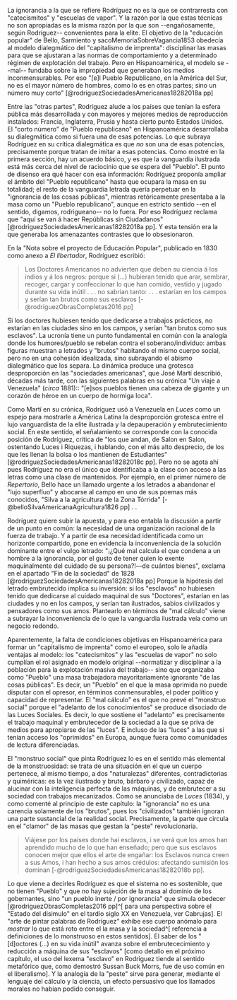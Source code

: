 La ignorancia a la que se refiere Rodríguez no es la que se contrarresta con "catecismitos" y "escuelas de vapor". Y la razón por la que estas técnicas no son apropiadas es la misma razón por la que son --engañosamente, según Rodríguez-- convenientes para la elite. El objetivo de la "educación popular" de Bello, Sarmiento y sacoMemoriaSobreVagancia1853 obedecía al modelo dialegmático del "capitalismo de imprenta": disciplinar las masas para que se ajustaran a las normas de comportamiento y a determinado régimen de explotación del trabajo. Pero en Hispanoamérica, el modelo se --mal-- fundaba sobre la impropiedad que generaban los medios inconmensurables. Por eso "[e]l Pueblo Republicano, en la América del Sur, no es el mayor número de hombres, como lo es en otras partes; sino un número muy corto" [@rodriguezSociedadesAmericanas18282018a pp] 

Entre las "otras partes", Rodríguez alude a los países que tenían la esfera pública más desarrollada y con mayores y mejores medios de reproducción instalados: Francia, Inglaterra, Prusia y hasta cierto punto Estados Unidos. El "corto número" de "Pueblo republicano" en Hispanoamérica desarrollaba su dialegmática como si fuera una de esas potencias. Lo que subraya Rodríguez en su crítica dialegmática es que *no* son una de esas potencias, precisamente porque tratan de imitar a esas potencias. Como mostré en la primera sección, hay un acuerdo básico, y es que la vanguardia ilustrada está más cerca del nivel de raciocinio que se espera del "Pueblo". El punto de disenso era qué hacer con esa información: Rodríguez proponía ampliar el ámbito del "Pueblo republicano" hasta que ocupara la masa en su totalidad; el resto de la vanguardia letrada quería perpetuar en la "ignorancia de las cosas públicas", mientras retóricamente presentaba a la masa como un "Pueblo republicano", aunque en estricto sentido --en el sentido, digamos, rodrigueano-- no lo fuera. Por eso Rodríguez reclama que "aquí se van á hacer Repúblicas sin Ciudadanos" [@rodriguezSociedadesAmericanas18282018a pp]. Y esta tensión era la que generaba los amenazantes contrastes que lo obsesionaron.

En la "Nota sobre el proyecto de Educación Popular", publicado en 1830 como anexo a *El libertador*, Rodríguez escribió:

>Los Doctores Americanos no advierten que deben su ciencia á los indios y á los negros: porque si  (...) hubieran tenido que arar, sembrar, recoger, cargar y confeccionar lo que han comido, vestido y jugado durante su vida inútil . . . no sabrian tanto: . . . estarían en los campos y serían tan brutos como sus esclavos [-@rodriguezObrasCompletas2016 pp]

Si los doctores hubiesen tenido que dedicarse a trabajos prácticos, no estarían en las ciudades sino en los campos, y serían "tan brutos como sus esclavos". La ucronía tiene un punto fundamental en común con la analogía donde los humores/pueblo se rebelan contra el soberano/individuo: ambas figuras muestran a letrados y "brutos" habitando el mismo cuerpo social, pero no en una cohesión idealizada, sino subrayando el abismo dialegmático que los separa. La dinámica produce una grotesca desproporción en las "sociedades americanas", que José Martí describió, décadas más tarde, con las siguientes palabras en su crónica "Un viaje a Venezuela" (*circa* 1881):: "[e]sos pueblos tienen una cabeza de gigante y un corazón de héroe en un cuerpo de hormiga loca". 

Como Martí en su crónica, Rodríguez usó a Venezuela en *Luces* como un espejo para mostrarle a América Latina la desproporción grotesca entre el lujo vanguardista de la elite ilustrada y la depauperación y embrutecimiento social. En este sentido, el señalamiento se corresponde con la conocida posición de Rodríguez,  crítica de "los que andan, de Salon en Salon, ostentando Luces i Riquezas, i hablando, con el más alto desprecio, de los que les llenan la bolsa o los mantienen de Estudiantes" [@rodriguezSociedadesAmericanas18282018c pp]. Pero no se agota ahí pues Rodríguez no era el único que identificaba a la clase con acceso a las letras como una clase de mantenidos. Por ejemplo, en el primer número de *Repertorio*, Bello hace un llamado urgente a los letrados a abandonar el "lujo superfluo" y abocarse al campo en uno de sus poemas más conocidos, "Silva a la agricultura de la Zona Tórrida" [-@belloSilvaAmericanaAgricultura1826 pp] . <!--sacoMemoriaSobreVagancia1853, como vimos, <tal>. Y Sarmiento, por su parte, <cual>-->. 

Rodríguez quiere subir la apuesta, y para eso entabla la discusión a partir de un punto en común: la necesidad de una organización racional de la fuerza de trabajo. Y a partir de esa necesidad identificada como un horizonte compartido, pone en evidencia la inconveniencia de la solución dominante entre el vulgo letrado: "¡¿Qué mal calcula el que condena a un hombre a la ignorancia, por el gusto de tener quien lo exente maquinalmente del cuidado de su persona?!—de cuántos bienes", exclama en el apartado "Fin de la sociedad" de 1828 [@rodriguezSociedadesAmericanas18282018a pp] Porque la hipótesis del letrado embrutecido implica su inversión: si los "esclavos" *no* hubiesen tenido que dedicarse al cuidado maquinal de sus "Doctores", estarían en las ciudades y no en los campos, y serían tan ilustrados, sabios civilizados y pensadores como sus amos. Plantearlo en términos de "mal cálculo" viene a subrayar la inconveniencia de lo que la vanguardia ilustrada veía como un negocio redondo. 

Aparentemente, la falta de condiciones objetivas en Hispanoamérica para formar un "capitalismo de imprenta" como el europeo,  solo le añadía ventajas al modelo: los "catecismitos" y las "escuelas de vapor" no solo cumplían el rol asignado en modelo original --normatizar y disciplinar a la población para la explotación masiva del trabajo-- sino que  organizaba como "Pueblo" una masa trabajadora mayoritariamente ignorante "de las cosas públicas".  Es decir, un "Pueblo" en el que la masa oprimida no puede disputar con el opresor, en términos conmensurables, el poder político y capacidad de representar. El "mal cálculo" es el que no prevé el "monstruo social" porque el "adelanto de los conocimientos" se produce disociado de las Luces Sociales. Es decir, lo que sostiene el "adelanto" es precisamente el trabajo maquinal y embrutecedor de la sociedad a la que se priva de medios para apropiarse de las "luces". E incluso de las "luces" a las que sí tenían acceso los "oprimidos" en Europa, aunque fuera como comunidades de lectura diferenciadas. 

El "monstruo social" que pinta Rodríguez lo es en el sentido más elemental de la monstruosidad: se trata de una situación en el que un cuerpo pertenece, al mismo tiempo, a dos "naturalezas" diferentes, contradictorias y quiméricas: es la vez ilustrado y bruto, bárbaro y civilizado, capaz de alucinar con la inteligencia perfecta de las máquinas, y de embrutecer a su sociedad con trabajos mecanizados. Como se anunciaba de *Luces* (1834), y como comenté al principio de este capítulo: la "ignorancia" no es una carencia solamente de los "brutos", pues los "civilizados" también ignoran una parte sustancial de la realidad social. Precisamente, la parte que circula en el "clamor" de las masas que gestan la "peste" revolucionaria.

 >Viájese por los países donde hai esclavos, i se verá que los amos han aprendido mucho de lo que han enseñado; pero que sus esclavos conocen mejor que ellos el arte de engañar: los Esclavos nunca creen a sus Amos, i han hecho a sus amos crédulos: afectando sumisión los dominan [-@rodriguezSociedadesAmericanas18282018b pp].

Lo que viene a decirles Rodríguez es que el sistema no es sostenible, que no tienen "Pueblo" y que no hay sujeción de la masa al dominio de los gobernantes, sino "un pueblo inerte / por ignorancia" que simula obedecer [@rodriguezObrasCompletas2016 pp]^[ para una perspectiva sobre el "Estado del disimulo" en el tardío siglo XX en Venezuela, ver Cabrujas]. El "arte de pintar palabras de Rodríguez" exhibe ese cuerpo anómalo para *mostrar* lo que está roto entre el la masa y la sociedad^[ referencia a definiciones de lo monstruoso en estos sentidos]. El saber de los "[d]octores (...) en su vida inútil" avanza sobre el embrutececimiento y reducción a máquina de sus "esclavos" [como detallo en el próximo capítulo, el uso del lexema "esclavo" en Rodríguez tiende al sentido metafórico que, como demostró Sussan Buck Morrs, fue de uso común en el liberalismo]. Y la analogía de la "peste" sirve para generar, mediante el lenguaje del cálculo y la ciencia, un efecto persuasivo que los llamados morales no habían podido conseguir.